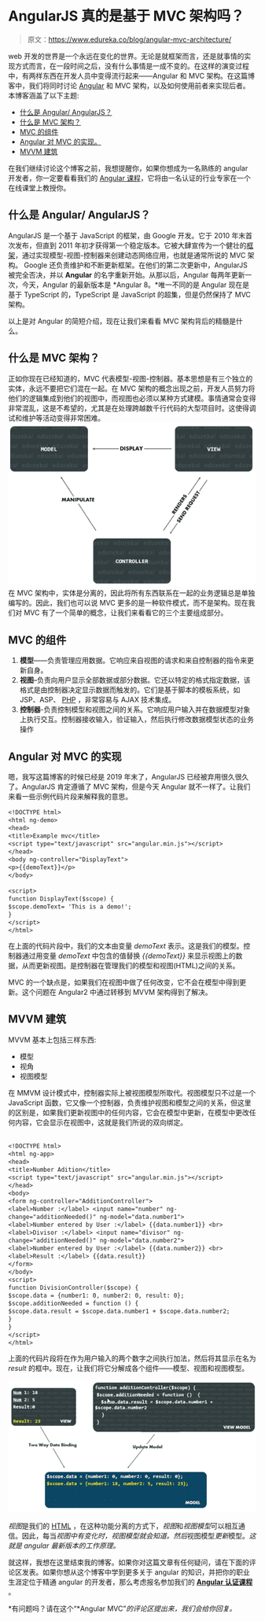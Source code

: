 # AngularJS 真的是基于 MVC 架构吗？

> 原文：<https://www.edureka.co/blog/angular-mvc-architecture/>

web 开发的世界是一个永远在变化的世界。无论是就框架而言，还是就事情的实现方式而言，在一段时间之后，没有什么事情是一成不变的。在这样的演变过程中，有两样东西在开发人员中变得流行起来——Angular 和 MVC 架构。在这篇博客中，我们将同时讨论 [Angular](https://www.edureka.co/blog/angular-tutorial/) 和 MVC 架构，以及如何使用前者来实现后者。本博客涵盖了以下主题:

*   [什么是 Angular/ AngularJS？](#what-is-angular)
*   [什么是 MVC 架构？](#MVC-architecture)
*   [MVC 的组件](#MVC-component)
*   [Angular 对 MVC 的实现。](#Angular-MVC)
*   [MVVM 建筑](#MVVM-architecture)

在我们继续讨论这个博客之前，我想提醒你，如果你想成为一名熟练的 angular 开发者，你一定要看看我们的 [Angular 课程](https://www.edureka.co/angular-training)，它将由一名认证的行业专家在一个在线课堂上教授你。

## **什么是 Angular/ AngularJS？**

AngularJS 是一个基于 JavaScript 的框架，由 Google 开发。它于 2010 年末首次发布，但直到 2011 年初才获得第一个稳定版本。它被大肆宣传为一个健壮的[框架](https://www.edureka.co/blog/top-10-javascript-frameworks/)，通过实现模型-视图-控制器来创建动态网络应用，也就是通常所说的 MVC 架构。 Google 还负责维护和不断更新框架。在他们的第二次更新中，AngularJS 被完全否决，并以 **Angular** 的名字重新开始。从那以后，Angular 每两年更新一次，今天，Angular 的最新版本是 *Angular 8。*唯一不同的是 Angular 现在是基于 TypeScript 的，TypeScript 是 JavaScript 的超集，但是仍然保持了 MVC 架构。

以上是对 Angular 的简短介绍，现在让我们来看看 MVC 架构背后的精髓是什么。

## **什么是 MVC 架构？**

正如你现在已经知道的，MVC 代表模型-视图-控制器。基本思想是有三个独立的实体，永远不要把它们混在一起。在 MVC 架构的概念出现之前，开发人员努力将他们的逻辑集成到他们的视图中，而视图也必须以某种方式建模。事情通常会变得非常混乱，这是不希望的，尤其是在处理跨越数千行代码的大型项目时。这使得调试和维护等活动变得非常困难。 ![Angular mvc Architecture - Angular MVC - edureka](img/8320cdc4b72775f3914167c15c2dd090.png)在 MVC 架构中，实体是分离的，因此将所有东西联系在一起的业务逻辑总是单独编写的。因此，我们也可以说 MVC 更多的是一种软件模式，而不是架构。现在我们对 MVC 有了一个简单的概念，让我们来看看它的三个主要组成部分。

## **MVC 的组件**

1.  **模型**——负责管理应用数据。它响应来自视图的请求和来自控制器的指令来更新自身。
2.  **视图**–负责向用户显示全部数据或部分数据。它还以特定的格式指定数据，该格式是由控制器决定显示数据而触发的。它们是基于脚本的模板系统，如 JSP、ASP、 [PHP](https://www.edureka.co/blog/php-tutorial-for-beginners/) ，非常容易与 AJAX 技术集成。
3.  **控制器**-负责控制模型和视图之间的关系。它响应用户输入并在数据模型对象上执行交互。控制器接收输入，验证输入，然后执行修改数据模型状态的业务操作

## **Angular 对 MVC 的实现**

嗯，我写这篇博客的时候已经是 2019 年末了，AngularJS 已经被弃用很久很久了。AngularJS 肯定遵循了 MVC 架构，但是今天 Angular 就不一样了。让我们来看一些示例代码片段来解释我的意思。

```
<!DOCTYPE html>
<html ng-demo>
<head>
<title>Example mvc</title>
<script type="text/javascript" src="angular.min.js"></script>
</head>
<body ng-controller="DisplayText">
<p>{{demoText}}</p>
</body>

<script>
function DisplayText($scope) {
$scope.demoText= 'This is a demo!';
}
</script>
</html>

```

在上面的代码片段中，我们的文本由变量 *demoText* 表示。这是我们的模型。控制器通过用变量 *demoText* 中包含的值替换 *{{demoText}}* 来显示视图上的数据，从而更新视图。是控制器在管理我们的模型和视图(HTML)之间的关系。

MVC 的一个缺点是，如果我们在视图中做了任何改变，它不会在模型中得到更新。这个问题在 Angular2 中通过转移到 MVVM 架构得到了解决。

## **MVVM 建筑**

MVVM 基本上包括三样东西:

*   模型
*   视角
*   视图模型

在 MMVM 设计模式中，控制器实际上被视图模型所取代。视图模型只不过是一个 JavaScript 函数，它又像一个控制器，负责维护视图和模型之间的关系，但这里的区别是，如果我们更新视图中的任何内容，它会在模型中更新，在模型中更改任何内容，它会显示在视图中，这就是我们所说的双向绑定。

```

<!DOCTYPE html>
<html ng-app>
<head>
<title>Number Adition</title>
<script type="text/javascript" src="angular.min.js"></script>
</head>
<body>
<form ng-controller="AdditionController">
<label>Number :</label> <input name="number" ng-change="additionNeeded()" ng-model="data.number1">
<label>Number entered by User :</label> {{data.number1}} <br>
<label>Divisor :</label> <input name="divisor" ng-change="additionNeeded()" ng-model="data.number2">
<label>Number entered by User :</label> {{data.number2}} <br>
<label>Result :</label> {{data.result}}
</form>
</body>
<script>
function DivisionController($scope) {
$scope.data = {number1: 0, number2: 0, result: 0};
$scope.additionNeeded = function () {
$scope.data.result = $scope.data.number1 + $scope.data.number2;
}
}
</script>
</html>

```

上面的代码片段将在作为用户输入的两个数字之间执行加法，然后将其显示在名为 *result* 的框中。现在，让我们将它分解成各个组件——模型、视图和视图模型。

![Angular MVVM Architecture - Angular MVC - edureka](img/c79617ad26900c1e7fbe8c71662589df.png)

*视图*是我们的 [HTML](https://www.edureka.co/blog/what-is-html/) ，在这种功能分离的方式下，*视图*和*视图模型*可以相互通信。因此，每当*视图中有变化时，*视图模型*就会知道。然后*视图模型*更新*模型。*这就是 angular 最新版本的工作原理。*

就这样，我想在这里结束我的博客。如果你对这篇文章有任何疑问，请在下面的评论区发表。如果你想从这个博客中学到更多关于 angular 的知识，并把你的职业生涯定位于精通 angular 的开发者，那么考虑报名参加我们的 **[Angular 认证课程](https://www.edureka.co/angular-training)** 。

*有问题吗？请在这个“*Angular MVC”*的评论区提出来，我们会给你回复。*